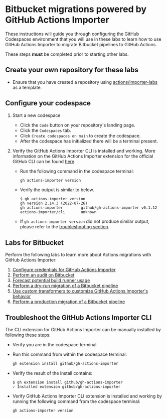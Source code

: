 # Bitbucket migrations powered by GitHub Actions Importer

These instructions will guide you through configuring the GitHub Codespaces environment that you will use in these labs to learn how to use GitHub Actions Importer to migrate Bitbucket pipelines to GitHub Actions.

These steps **must** be completed prior to starting other labs.

## Create your own repository for these labs

- Ensure that you have created a repository using [actions/importer-labs](https://github.com/actions/importer-labs) as a template.

## Configure your codespace

1. Start a new codespace

    - Click the `Code` button on your repository's landing page.
    - Click the `Codespaces` tab.
    - Click `Create codespaces on main` to create the codespace.
    - After the codespace has initialized there will be a terminal present.

2. Verify the GitHub Actions Importer CLI is installed and working. More information on the GitHub Actions Importer extension for the official GitHub CLI can be found [here](https://github.com/github/gh-actions-importer).

    - Run the following command in the codespace terminal:

      ```bash
      gh actions-importer version
      ```

    - Verify the output is similar to below.

      ```console
      $ gh actions-importer version
      gh version 2.14.3 (2022-07-26)
      gh actions-importer        github/gh-actions-importer v0.1.12
      actions-importer/cli       unknown
      ```

    - If `gh actions-importer version` did not produce similar output, please refer to the [troubleshooting section](#troubleshoot-the-github-actions-importer-cli).

## Labs for Bitbucket

Perform the following labs to learn more about Actions migrations with GitHub Actions Importer:

1. [Configure credentials for GitHub Actions Importer](1-configure.md)
2. [Perform an audit on Bitbucket](2-audit.md)
3. [Forecast potential build runner usage](3-forecast.md)
4. [Perform a dry-run migration of a Bitbucket pipeline](4-dry-run.md)
5. [Use custom transformers to customize GitHub Actions Importer's behavior](5-custom-transformers.md)
6. [Perform a production migration of a Bitbucket pipeline](6-migrate.md)

## Troubleshoot the GitHub Actions Importer CLI

The CLI extension for GitHub Actions Importer can be manually installed by following these steps:

- Verify you are in the codespace terminal
- Run this command from within the codespace terminal:

  ```bash
  gh extension install github/gh-actions-importer
  ```

- Verify the result of the install contains:

  ```console
  $ gh extension install github/gh-actions-importer
  ✓ Installed extension github/gh-actions-importer
  ```

- Verify GitHub Actions Importer CLI extension is installed and working by running the following command from the codespace terminal:

  ```bash
  gh actions-importer version
  ```
